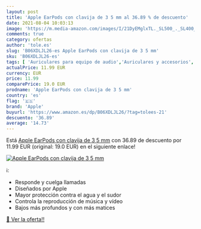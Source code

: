 ```yaml
---
layout: post
title: 'Apple EarPods con clavija de 3 5 mm al 36.89 % de descuento'
date: 2021-08-04 10:03:13
image: 'https://m.media-amazon.com/images/I/21DyEMglxTL._SL500_._SL400_.jpg'
comments: true
category: ofertas
author: 'tole.es'
slug: 'B06XDLJL26-es Apple EarPods con clavija de 3 5 mm'
sku: 'B06XDLJL26-es'
tags: [ 'Auriculares para equipo de audio','Auriculares y accesorios','Electrónica','apple', ]
actualPrice: 11.99 EUR
currency: EUR
price: 11.99
comparePrice: 19.0 EUR
prodname: 'Apple EarPods con clavija de 3 5 mm'
country: 'es'
flag: '🇪🇸'
brand: 'Apple'
buyurl: 'https://www.amazon.es/dp/B06XDLJL26/?tag=tolees-21'
descuento: '36.89'
average: '14.73'
---
```


Está [Apple EarPods con clavija de 3 5 mm](https://www.amazon.es/dp/B06XDLJL26/?tag=tolees-21) con 36.89 de descuento por 11.99 EUR (original: 19.0 EUR) en el siguiente enlace!

[![Apple EarPods con clavija de 3 5 mm](https://m.media-amazon.com/images/I/21DyEMglxTL._SL500_._SL400_.jpg)](https://www.amazon.es/dp/B06XDLJL26/?tag=tolees-21)

ℹ️:

- Responde y cuelga llamadas
- Diseñados por Apple
- Mayor protección contra el agua y el sudor
- Controla la reproducción de música y vídeo
- Bajos más profundos y con más matices

[🛒 Ver la oferta!!](https://www.amazon.es/dp/B06XDLJL26/?tag=tolees-21)
